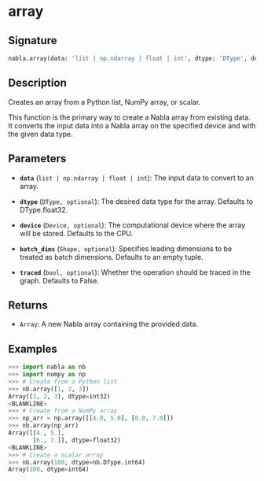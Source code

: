 # array

## Signature

```python
nabla.array(data: 'list | np.ndarray | float | int', dtype: 'DType', device: 'Device', batch_dims: 'Shape', traced: 'bool') -> 'Array'
```

## Description

Creates an array from a Python list, NumPy array, or scalar.

This function is the primary way to create a Nabla array from existing
data. It converts the input data into a Nabla array on the specified
device and with the given data type.

## Parameters

- **`data`** (`list | np.ndarray | float | int`): The input data to convert to an array.

- **`dtype`** (`DType, optional`): The desired data type for the array. Defaults to DType.float32.

- **`device`** (`Device, optional`): The computational device where the array will be stored. Defaults to the CPU.

- **`batch_dims`** (`Shape, optional`): Specifies leading dimensions to be treated as batch dimensions. Defaults to an empty tuple.

- **`traced`** (`bool, optional`): Whether the operation should be traced in the graph. Defaults to False.

## Returns

- `Array`: A new Nabla array containing the provided data.

## Examples

```python
>>> import nabla as nb
>>> import numpy as np
>>> # Create from a Python list
>>> nb.array([1, 2, 3])
Array([1, 2, 3], dtype=int32)
<BLANKLINE>
>>> # Create from a NumPy array
>>> np_arr = np.array([[4.0, 5.0], [6.0, 7.0]])
>>> nb.array(np_arr)
Array([[4., 5.],
       [6., 7.]], dtype=float32)
<BLANKLINE>
>>> # Create a scalar array
>>> nb.array(100, dtype=nb.DType.int64)
Array(100, dtype=int64)
```
